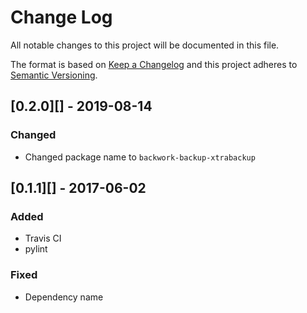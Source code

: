 # Change Log
All notable changes to this project will be documented in this file.

The format is based on [Keep a Changelog](http://keepachangelog.com/)
and this project adheres to [Semantic Versioning](http://semver.org/).

## [0.2.0][] - 2019-08-14
### Changed

- Changed package name to `backwork-backup-xtrabackup`

## [0.1.1][] - 2017-06-02
### Added
-   Travis CI
-   pylint

### Fixed
-   Dependency name

